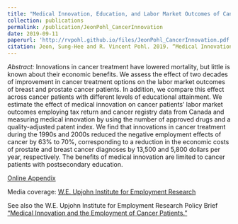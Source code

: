 ```yaml
---
title: "Medical Innovation, Education, and Labor Market Outcomes of Cancer Patients"
collection: publications
permalink: /publication/JeonPohl_CancerInnovation
date: 2019-09-11
paperurl: 'http://rvpohl.github.io/files/JeonPohl_CancerInnovation.pdf'
citation: Jeon, Sung-Hee and R. Vincent Pohl. 2019. “Medical Innovation, Education, and Labor Market Outcomes of Cancer Patients.” <i>Journal of Health Economics</i> 68.
---
```

<i>Abstract:</i> Innovations in cancer treatment have lowered mortality, but little is known about their economic benefits. We assess the effect of two decades of improvement in cancer treatment options on the labor market outcomes of breast and prostate cancer patients. In addition, we compare this effect across cancer patients with different levels of educational attainment. We estimate the effect of medical innovation on cancer patients’ labor market outcomes employing tax return and cancer registry data from Canada and measuring medical innovation by using the number of approved drugs and a quality-adjusted patent index. We find that innovations in cancer treatment during the 1990s and 2000s reduced the negative employment effects of cancer by 63% to 70%, corresponding to a reduction in the economic costs of prostate and breast cancer diagnoses by 13,500 and 5,800 dollars per year, respectively. The benefits of medical innovation are limited to cancer patients with postsecondary education.

[Online Appendix](http://rvpohl.github.io/files/JeonPohl_CancerInnovation_App.pdf)

Media coverage: [W.E. Upjohn Institute for Employment Research](https://www.upjohn.org/research-highlights/medical-innovations-reduce-negative-economic-effects-cancer-diagnoses-some-not-all)

See also the W.E. Upjohn Institute for Employment Research Policy Brief [“Medical Innovation and the Employment of Cancer Patients.”](https://research.upjohn.org/cgi/viewcontent.cgi?article=1010&context=up_policybriefs)
